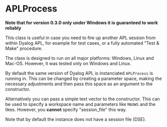 # APLProcess

**Note that for version 0.3.0 only under Windows it is guaranteed to work reliably**

This class is useful in case you need to fire up another APL session from within Dyalog APL, for example for test cases, or a fully automated "Test & Make" procedure.

The class is designed to run on all major platforms: Windows, Linux and Mac-OS. However, it was tested only on Windows and Linux. 

By default the same version of Dyalog APL is instanciated `APLProcess` is running in. This can be changed by creating a parameter space, making the necessary adjustments and then pass this space as an argument to the constructor.

Alternatively you can pass a simple text vector to the constructor. This can be used to specify a workspace name and parameters like `MAXWS` and the likes. However, you **cannot** specify "session_file" this way.

Note that by default the instance does not have a session file (DSE).